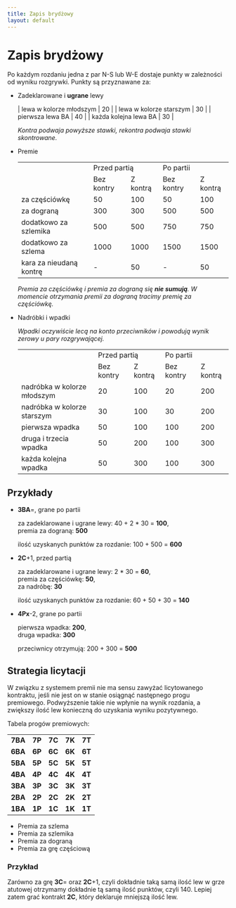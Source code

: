 ```yaml
---
title: Zapis brydżowy
layout: default
---
```


# Zapis brydżowy

Po każdym rozdaniu jedna z par N-S lub W-E dostaje punkty w zależności od wyniku rozgrywki. Punkty są przyznawane za:

*	Zadeklarowane i **ugrane** lewy
	
	| lewa w kolorze młodszym	| 20 |
	| lewa w kolorze starszym	| 30 |
	| pierwsza lewa BA			| 40 |
	| każda kolejna lewa BA		| 30 |
	
	*Kontra podwaja powyższe stawki, rekontra podwaja stawki skontrowane.*

*	Premie
	
	<table>
		<tr>
			<td rowspan="2"></td>
			<td colspan="2">Przed partią</td>
			<td colspan="2">Po partii</td>
		</tr>
		<tr>
			<td>Bez kontry</td>
			<td>Z kontrą</td>
			<td>Bez kontry</td>
			<td>Z kontrą</td>
		</tr>
		<tr>
			<td>za częściówkę</td>
			<td>50</td>
			<td>100</td>
			<td>50</td>
			<td>100</td>
		</tr>
		<tr>
			<td>za dograną</td>
			<td>300</td>
			<td>300</td>
			<td>500</td>
			<td>500</td>
		</tr>
		<tr>
			<td>dodatkowo za szlemika</td>
			<td>500</td>
			<td>500</td>
			<td>750</td>
			<td>750</td>
		</tr>
		<tr>
			<td>dodatkowo za szlema</td>
			<td>1000</td>
			<td>1000</td>
			<td>1500</td>
			<td>1500</td>
		</tr>
		<tr>
			<td>kara za nieudaną kontrę</td>
			<td>-</td>
			<td>50</td>
			<td>-</td>
			<td>50</td>
		</tr>
	</table>
	
	*Premia za częściówkę i premia za dograną się **nie sumują**. W momencie otrzymania premii za dograną tracimy premię za częściówkę.*

*	Nadróbki i wpadki

	*Wpadki oczywiście lecą na konto przeciwników i powodują wynik zerowy u pary rozgrywającej.*

	<table>
		<tr>
			<td rowspan="2"></td>
			<td colspan="2">Przed partią</td>
			<td colspan="2">Po partii</td>
		</tr>
		<tr>
			<td>Bez kontry</td>
			<td>Z kontrą</td>
			<td>Bez kontry</td>
			<td>Z kontrą</td>
		</tr>
		<tr>
			<td>nadróbka w kolorze młodszym</td>
			<td>20</td>
			<td>100</td>
			<td>20</td>
			<td>200</td>
		</tr>
		<tr>
			<td>nadróbka w kolorze starszym</td>
			<td>30</td>
			<td>100</td>
			<td>30</td>
			<td>200</td>
		</tr>
		<tr>
			<td>pierwsza wpadka</td>
			<td>50</td>
			<td>100</td>
			<td>100</td>
			<td>200</td>
		</tr>
		<tr>
			<td>druga i trzecia wpadka</td>
			<td>50</td>
			<td>200</td>
			<td>100</td>
			<td>300</td>
		</tr>
		<tr>
			<td>każda kolejna wpadka</td>
			<td>50</td>
			<td>300</td>
			<td>100</td>
			<td>300</td>
		</tr>
	</table>


## Przykłady

*	**3BA**=, grane po partii
	
	za zadeklarowane i ugrane lewy: 40 + 2 * 30 = **100**,  
	premia za dograną: **500**
	
	ilość uzyskanych punktów za rozdanie: 100 + 500 = **600**

*	**2C**+1, przed partią

	za zadeklarowane i ugrane lewy: 2 * 30 = **60**,  
	premia za częściówkę: **50**,  
	za nadróbę: **30**
	
	ilość uzyskanych punktów za rozdanie: 60 + 50 + 30 = **140**

*	**4Px**-2, grane po partii
	
	pierwsza wpadka: **200**,  
	druga wpadka: **300**
	
	przeciwnicy otrzymują: 200 + 300 = **500**


## Strategia licytacji

W związku z systemem premii nie ma sensu zawyżać licytowanego kontraktu, jeśli nie jest on w stanie osiągnąć następnego progu premiowego. Podwyższenie takie nie wpłynie na wynik rozdania, a zwiększy ilość lew konieczną do uzyskania wyniku pozytywnego.

Tabela progów premiowych:

<table>
	<tr>
		<td class="szlem"><strong>7BA</strong></td>
		<td class="szlem"><strong>7P</strong></td>
		<td class="szlem"><strong>7C</strong></td>
		<td class="szlem"><strong>7K</strong></td>
		<td class="szlem"><strong>7T</strong></td>
	</tr>
	<tr>
		<td class="szlemik"><strong>6BA</strong></td>
		<td class="szlemik"><strong>6P</strong></td>
		<td class="szlemik"><strong>6C</strong></td>
		<td class="szlemik"><strong>6K</strong></td>
		<td class="szlemik"><strong>6T</strong></td>
	</tr>
	<tr>
		<td><strong>5BA</strong></td>
		<td><strong>5P</strong></td>
		<td><strong>5C</strong></td>
		<td class="dograna"><strong>5K</strong></td>
		<td class="dograna"><strong>5T</strong></td>
	</tr>
	<tr>
		<td><strong>4BA</strong></td>
		<td class="dograna"><strong>4P</strong></td>
		<td class="dograna"><strong>4C</strong></td>
		<td><strong>4K</strong></td>
		<td><strong>4T</strong></td>
	</tr>
	<tr>
		<td class="dograna"><strong>3BA</strong></td>
		<td><strong>3P</strong></td>
		<td><strong>3C</strong></td>
		<td><strong>3K</strong></td>
		<td><strong>3T</strong></td>
	</tr>
	<tr>
		<td><strong>2BA</strong></td>
		<td><strong>2P</strong></td>
		<td><strong>2C</strong></td>
		<td><strong>2K</strong></td>
		<td><strong>2T</strong></td>
	</tr>
	<tr>
		<td class="czesciowka"><strong>1BA</strong></td>
		<td class="czesciowka"><strong>1P</strong></td>
		<td class="czesciowka"><strong>1C</strong></td>
		<td class="czesciowka"><strong>1K</strong></td>
		<td class="czesciowka"><strong>1T</strong></td>
	</tr>
</table>

*	<span class="szlem">Premia za szlema</span>
*	<span class="szlemik">Premia za szlemika</span>
*	<span class="dograna">Premia za dograną</span>
*	<span class="czesciowka">Premia za grę częściową</span>

### Przykład

Zarówno za grę **3C**= oraz **2C**+1, czyli dokładnie taką samą ilość lew w grze atutowej otrzymamy dokładnie tą samą ilość punktów, czyli 140. Lepiej zatem grać kontrakt **2C**, który deklaruje mniejszą ilość lew.

